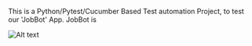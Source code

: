 This is a Python/Pytest/Cucumber Based Test automation Project, to test our 'JobBot' App.
JobBot is 

![Alt text](https://www.canva.com/design/DAF85U7tZQA/RyTbCYOxFogWv734yw1p1Q/view?utm_content=DAF85U7tZQA&utm_campaign=designshare&utm_medium=link&utm_source=editor)
